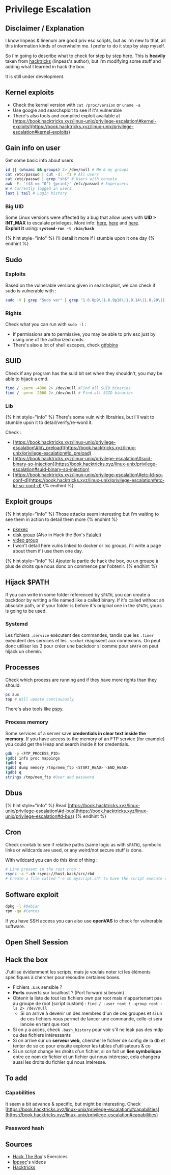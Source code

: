 # Privilege Escalation

## Disclaimer / Explanation

I know linpeas & linenum are good priv esc scripts, but as i'm new to that, all this information kinds of overwhelm me. I prefer to do it step by step myself.

So i'm going to describe what to check for step by step here. This is **heavily** taken from [hacktricks](https://book.hacktricks.xyz/) \(linpeas's author\), but i'm modifying some stuff and adding what I learned in hack the box.

It is still under development.

## Kernel exploits

* Check the kernel version with `cat /proc/version` or `uname -a`
* Use google and searchsploit to see if it's vulnerable
* There's also tools and compiled exploit available at [https://book.hacktricks.xyz/linux-unix/privilege-escalation\#kernel-exploits](https://book.hacktricks.xyz/linux-unix/privilege-escalation#kernel-exploits)

## Gain info on user

Get some basic info about users

```bash
id || (whoami && groups) 2> /dev/null # Me & my groups
cat /etc/passwd | cut -d: -f1 # All users
cat /etc/passwd | grep "sh$" # Users with console
awk -F: '($3 == "0") {print}' /etc/passwd # Superusers
w # Currently logged in users
last | tail # Login history
```

### Big UID

Some Linux versions were affected by a bug that allow users with **UID &gt; INT\_MAX** to escalate privileges. More info: [here](https://gitlab.freedesktop.org/polkit/polkit/issues/74),  [here](https://github.com/mirchr/security-research/blob/master/vulnerabilities/CVE-2018-19788.sh) and [here](https://twitter.com/paragonsec/status/1071152249529884674).  
**Exploit it** using: **`systemd-run -t /bin/bash`**

{% hint style="info" %}
I'll detail it more if i stumble upon it one day
{% endhint %}

## Sudo

### Exploits

Based on the vulnerable versions given in searchsploit, we can check if sudo is vulnerable with :

```bash
sudo -V | grep "Sudo ver" | grep "1.6.8p9\|1.6.9p18\|1.8.14\|1.8.20\|1.6.9p21\|1.7.2p4\|1\.8\.[0123]$\|1\.3\.[^1]\|1\.4\.\d*\|1\.5\.\d*\|1\.6\.\d*\|1.5$\|1.6$"
```

### Rights

Check what you can run with `sudo -l` :

* If permissions are to permissive, you may be able to priv esc just by using one of the authorized cmds
* There's also a lot of shell escapes, check [gtfobins](https://gtfobins.github.io/)

## SUID

Check if any program has the suid bit set when they shouldn't, you may be able to hijack a cmd.

```bash
find / -perm -4000 2> /dev/null #Find all SUID binaries
find / -perm -2000 2> /dev/null # Find all SGID binaries
```

### Lib

{% hint style="info" %}
There's some vuln with librairies, but i'll wait to stumble upon it to detail/verify/re-word it.

Check :

* [https://book.hacktricks.xyz/linux-unix/privilege-escalation\#ld\_preload](https://book.hacktricks.xyz/linux-unix/privilege-escalation#ld_preload)
* [https://book.hacktricks.xyz/linux-unix/privilege-escalation\#suid-binary-so-injection](https://book.hacktricks.xyz/linux-unix/privilege-escalation#suid-binary-so-injection)
* [https://book.hacktricks.xyz/linux-unix/privilege-escalation\#etc-ld-so-conf-d](https://book.hacktricks.xyz/linux-unix/privilege-escalation#etc-ld-so-conf-d)
{% endhint %}

## Exploit groups

{% hint style="info" %}
Those attacks seem interesting but i'm waiting to see them in action to detail them more
{% endhint %}

* [pkexec](https://book.hacktricks.xyz/linux-unix/privilege-escalation/interesting-groups-linux-pe#pe-method-1)
* [disk group](https://book.hacktricks.xyz/linux-unix/privilege-escalation/interesting-groups-linux-pe#disk-group) \(Also in Hack the Box's [Falalel](https://www.youtube.com/watch?v=CUbWpteTfio)\)
* [video group](https://book.hacktricks.xyz/linux-unix/privilege-escalation/interesting-groups-linux-pe#video-group)
* I won't detail here vulns linked to docker or lxc groups, i'll write a page about them if i use them one day.

{% hint style="info" %}
Ajouter la partie de hack the box, ou un groupe à plus de droits que nous donc on commence par l'obtenir.
{% endhint %}

## Hijack $PATH

If you can write in some folder referenced by `$PATH`, you can create a backdoor by writing a file named like a called binary. If it's called without an absolute path, or if your folder is before it's original one in the `$PATH`, yours is going to be used.

### Systemd

Les fichiers `.service` exécutent des commandes, tandis que les `.timer` exécutent des services et les `.socket` réagissent aux connexions. On peut donc utiliser les 3 pour créer une backdoor si comme pour `$PATH` on peut hijack un chemin.

## Processes

Check which process are running and if they have more rights than they should.

```bash
ps aux
top # Will update continuously
```

There's also tools like [pspy](https://github.com/DominicBreuker/pspy.git).

### Process memory

Some services of a server save **credentials in clear text inside the memory**. If you have access to the memory of an FTP service \(for example\) you could get the Heap and search inside it for credentials.

```bash
gdb -p <FTP_PROCESS_PID>
(gdb) info proc mappings
(gdb) q
(gdb) dump memory /tmp/mem_ftp <START_HEAD> <END_HEAD>
(gdb) q
strings /tmp/mem_ftp #User and password
```

## Dbus

{% hint style="info" %}
Read [https://book.hacktricks.xyz/linux-unix/privilege-escalation\#d-bus](https://book.hacktricks.xyz/linux-unix/privilege-escalation#d-bus)
{% endhint %}

## Cron

Check crontab to see if relative paths \(same logic as with `$PATH`\), symbolic links or wildcards are used, or any weird/not secure stuff is done.

With wildcard you can do this kind of thing : 

```bash
# Line present in the root cron : 
rsync -a *.sh rsync://host.back/src/rbd 
# Create a file called "-e sh myscript.sh" to have the script execute our file
```

## Software exploit

```bash
dpkg -l #Debian
rpm -qa #Centos
```

If you have SSH access you can also use **openVAS** to check for vulnerable software.

## Open Shell Session



## Hack the box

J'utilise évidemment les scripts, mais je voulais noter ici les éléments spécifiques à chercher pour résoudre certaines boxes.

* Fichiers `.bak` sensible ?
* **Ports** ouverts sur localhost ? \(Port forward si besoin\)
* Obtenir la liste de tout les fichiers own par root mais n'appartenant pas au groupe de root \(script custom\) : `find / -user root ! -group root -ls 2> /dev/null`
  * Si on arrive à devenir un des membres d'un de ces groupes et si un de ces fichiers nous permet de lancer une commande, celle-ci sera lancée en tant que root 
* Si on y a accès, check `.bash_history` pour voir s'il ne leak pas des mdp ou des fichiers intéressants
* Si on arrive sur un **serveur web,** chercher le fichier de config de la db et tenter de se co pour ensuite explorer les tables d'utilisateurs & co
* Si un script change les droits d'un fichier, si on fait un **lien symbolique** entre ce nom de fichier et un fichier qui nous intéresse, cela changera aussi les droits du fichier qui nous intéresse.

## To add

### Capabilities

It seem a bit advance & specific, but might be interesting. Check [https://book.hacktricks.xyz/linux-unix/privilege-escalation\#capabilities](https://book.hacktricks.xyz/linux-unix/privilege-escalation#capabilities)

### Password hash

## Sources

* [Hack The Box](https://www.hackthebox.eu/)'s Exercices
* [Ippsec](https://www.youtube.com/channel/UCa6eh7gCkpPo5XXUDfygQQA)'s videos
* [Hacktricks](https://book.hacktricks.xyz/)

